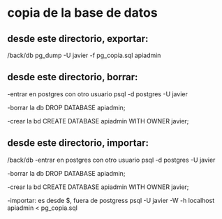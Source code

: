 # copia de la base de datos

## desde este directorio, exportar:
/back/db
pg_dump -U javier -f pg_copia.sql apiadmin

## desde este directorio, borrar:
-entrar en postgres con otro usuario
psql -d postgres -U javier

-borrar la db
DROP DATABASE apiadmin;

-crear la bd
CREATE DATABASE apiadmin WITH OWNER javier;

## desde este directorio, importar:
/back/db
-entrar en postgres con otro usuario
psql -d postgres -U javier

-borrar la db
DROP DATABASE apiadmin;

-crear la bd
CREATE DATABASE apiadmin WITH OWNER javier;

-importar: es desde $, fuera de postgress
psql -U javier -W -h localhost apiadmin < pg_copia.sql
